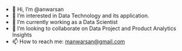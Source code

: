 - 👋 Hi, I’m @anwarsan
- 👀 I’m interested in Data Technology and its application.
- 🌱 I’m currently working as a Data Scientist
- 💞️ I’m looking to collaborate on Data Project and Product Analytics Insights
- 📫 How to reach me: manwarsan@gmail.com

<!---
anwarsan/anwarsan is a ✨ special ✨ repository because its `README.md` (this file) appears on your GitHub profile.
You can click the Preview link to take a look at your changes.
--->
